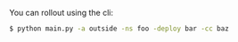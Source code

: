 
You can rollout using the cli:

```bash
$ python main.py -a outside -ns foo -deploy bar -cc baz
```
